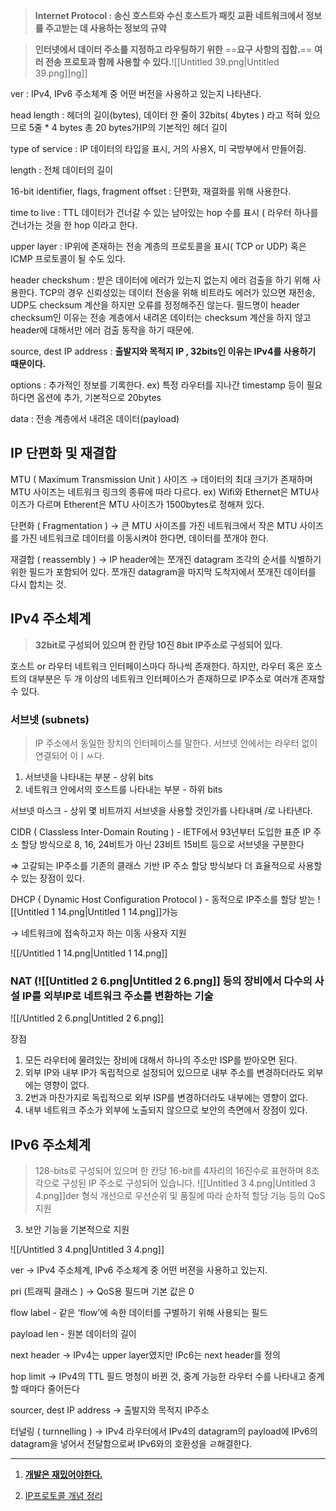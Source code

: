 > **Internet Protocol : 송신 호스트와 수신 호스트가 패킷 교환 네트워크에서 정보를 주고받는 데 사용하는 정보의 규약**

> **인터넷에서 데이터 주소를 지정하고 라우팅하기 위한** ==**요구 사항의 집합.**== **여러 전송 프로토과 함께 사용할 수 있다.**![[Untitled 39.png|Untitled 39.png]]ng]]

  

ver : IPv4, IPv6 주소체계 중 어떤 버전을 사용하고 있는지 나타낸다.

head length : 헤더의 길이(bytes), 데이터 한 줄이 32bits( 4bytes ) 라고 적혀 있으므로 5줄 * 4 bytes 총 20 bytes가IP의 기본적인 헤더 길이

type of service : IP 데이터의 타입을 표시, 거의 사용X, 미 국방부에서 만들어즴.

length : 전체 데이터의 길이

16-bit identifier, flags, fragment offset : 단편화, 재결화를 위해 사용한다.

time to live : TTL 데이터가 건너갈 수 있는 남아있는 hop 수를 표시 ( 라우터 하나를 건너가는 것을 한 hop 이라고 한다.

upper layer : IP위에 존재하는 전송 계층의 프로토콜을 표시( TCP or UDP) 혹은 ICMP 프로토콜이 될 수도 있다.

header checkshum : 받은 데이터에 에러가 있는지 없는지 에러 검출을 하기 위해 사용한다. TCP의 경우 신뢰성있는 데이터 전송을 위해 비트라도 에러가 있으면 재전송, UDP도 checksum 계산을 하지만 오류를 정정해주진 않는다. 필드명이 header checksum인 이유는 전송 계층에서 내려온 데이터는 checksum 계산을 하지 않고 header에 대해서만 에러 검출 동작을 하기 때문에.

source, dest IP address : **출발지와 목적지 IP , 32bits인 이유는 IPv4를 사용하기 때문이다.**

options : 추가적인 정보를 기록한다. ex) 특정 라우터를 지나간 timestamp 등이 필요하다면 옵션에 추가, 기본적으로 20bytes

data : 전송 계층에서 내려온 데이터(payload)

  

  

## IP 단편화 및 재결합

MTU ( Maximum Transmission Unit ) 사이즈 → 데이터의 최대 크기가 존재하며 MTU 사이즈는 네트워크 링크의 종류에 따라 다르다. ex) Wifi와 Ethernet은 MTU사이즈가 다르며 Etherent은 MTU 사이즈가 1500bytes로 정해져 있다.

단편화 ( Fragmentation ) → 큰 MTU 사이즈를 가진 네트워크에서 작은 MTU 사이즈를 가진 네트워크로 데이터를 이동시켜야 한다면, 데이터를 쪼개야 한다.

재결합 ( reassembly ) → IP header에는 쪼개진 datagram 조각의 순서를 식별하기 위한 필드가 포함되어 있다. 쪼개진 datagram을 마지막 도착지에서 쪼개진 데이터를 다시 합치는 것.

  

  

## IPv4 주소체계

> **32bit로 구성되어 있으며 한 칸당 10진 8bit IP주소로 구성되어 있다.**

호스트 or 라우터 네트워크 인터페이스마다 하나씩 존재한다. 하지만, 라우터 혹은 호스트의 대부분은 두 개 이상의 네트워크 인터페이스가 존재하므로 IP주소로 여러개 존재할 수 있다.

  

### 서브넷 (subnets)

> IP 주소에서 동일한 장치의 인터페이스를 말한다. 서브넷 안에서는 라우터 없이 연결되어 이ㅣㅆ다.

1. 서브넷을 나타내는 부분 - 상위 bits
2. 네트워크 안에서의 호스트를 나타내는 부분 - 하위 bits

  

서브넷 마스크 - 상위 몇 비트까지 서브넷을 사용할 것인가를 나타내며 /로 나타낸다.

CIDR ( Classless Inter-Domain Routing ) - IETF에서 93년부터 도입한 표준 IP 주소 할당 방식으로 8, 16, 24비트가 아닌 23비트 15비트 등으로 서브넷을 구분한다

⇒ 고갈되는 IP주소를 기존의 클래스 기반 IP 주소 할당 방식보다 더 효율적으로 사용할 수 있는 장점이 있다.

DHCP ( Dynamic Host Configuration Protocol ) - 동적으로 IP주소를 할당 받는 ![[Untitled 1 14.png|Untitled 1 14.png]]가능

→ 네트워크에 접속하고자 하는 이동 사용자 지원

![[/Untitled 1 14.png|Untitled 1 14.png]]

  

### NAT (![[Untitled 2 6.png|Untitled 2 6.png]] 등의 장비에서 다수의 사설 IP를 외부IP로 네트워크 주소를 변환하는 기술

![[/Untitled 2 6.png|Untitled 2 6.png]]

장점

1. 모든 라우터에 물려있는 장비에 대해서 하나의 주소만 ISP를 받아오면 된다.
2. 외부 IP와 내부 IP가 독립적으로 설정되어 있으므로 내부 주소를 변경하더라도 외부에는 영향이 없다.
3. 2번과 마찬가지로 독립적으로 외부 ISP를 변경하더라도 내부에는 영향이 없다.
4. 내부 네트워크 주소가 외부에 노출되지 않으므로 보안의 측면에서 장점이 있다.

  

## IPv6 주소체계

> 128-bits로 구성되어 있으며 한 칸당 16-bit를 4자리의 16진수로 표현하며 8조각으로 구성된 IP 주소로 구성되어 있습니다.
![[Untitled 3 4.png|Untitled 3 4.png]]der 형식 개선으로 우선순위 및 품질에 따라 순차적 할당 기능 등의 QoS 지원
3. 보안 기능을 기본적으로 지원

![[/Untitled 3 4.png|Untitled 3 4.png]]

  

ver → IPv4 주소체계, IPv6 주소체계 중 어떤 버젼을 사용하고 있는지.

pri (트래픽 클래스 ) → QoS용 필드며 기본 값은 0

flow label - 같은 ‘flow’에 속한 데이터를 구별하기 위해 사용되는 필드

payload len - 원본 데이터의 길이

next header → IPv4는 upper layer였지만 IPc6는 next header를 정의

hop limit → IPv4의 TTL 필드 명청이 바뀐 것, 중계 가능한 라우터 수를 나타내고 중계할 때마다 줄어든다

sourcer, dest IP address → 출발지와 목적지 IP주소

  

터널링 ( turnnelling ) → IPv4 라우터에서 IPv4의 datagram의 payload에 IPv6의 datagram을 넣어서 전달함으로써 IPv6와의 호환성을 ㄹ해결한다.

---

1) [**개발은 재밌어야한다.**](https://dreamcoding.tistory.com/33)

2) [IP프로토콜 개념 정리](https://seosh817.tistory.com/33)